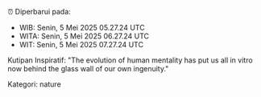 ⏰ Diperbarui pada:
- WIB: Senin, 5 Mei 2025 05.27.24 UTC
- WITA: Senin, 5 Mei 2025 06.27.24 UTC
- WIT: Senin, 5 Mei 2025 07.27.24 UTC

Kutipan Inspiratif:
"The evolution of human mentality has put us all in vitro now behind the glass wall of our own ingenuity."


Kategori: nature

